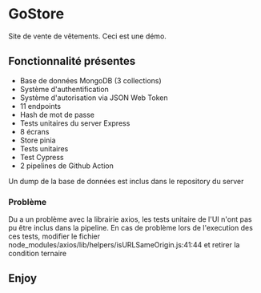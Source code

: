 # GoStore

Site de vente de vêtements. Ceci est une démo.

## Fonctionnalité présentes

- Base de données MongoDB (3 collections)
- Système d'authentification 
- Système d'autorisation via JSON Web Token
- 11 endpoints 
- Hash de mot de passe
- Tests unitaires du server Express
- 8 écrans
- Store pinia
- Tests unitaires 
- Test Cypress
- 2 pipelines de Github Action 

Un dump de la base de données est inclus dans le repository du server

### Problème 
Du a un problème avec la librairie axios, les tests unitaire de l'UI n'ont pas pu être inclus dans la pipeline. 
En cas de problème lors de l'execution des ces tests, modifier le fichier node_modules/axios/lib/helpers/isURLSameOrigin.js:41:44 et retirer la condition ternaire

## Enjoy